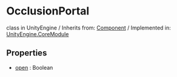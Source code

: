 # OcclusionPortal
class in UnityEngine
 / Inherits from: <a href="https://docs.unity3d.com/6000.0/Documentation/ScriptReference/Component.html">Component</a> / Implemented in: <a href="https://docs.unity3d.com/6000.0/Documentation/ScriptReference/UnityEngine.CoreModule.html">UnityEngine.CoreModule</a>
## Properties
- <a href="https://docs.unity3d.com/6000.0/Documentation/ScriptReference/OcclusionPortal-open.html">open</a> : Boolean
